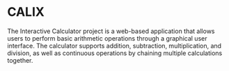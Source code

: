 # CALIX
The Interactive Calculator project is a web-based application that allows users to perform basic arithmetic operations through a graphical user interface. The calculator supports addition, subtraction, multiplication, and division, as well as continuous operations by chaining multiple calculations together. 
